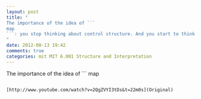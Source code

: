```yaml
---
layout: post
title: "
The importance of the idea of ```
map
```: you stop thinking about control structure. And you start to think about operation on the aggregate, the list.
"
date: 2012-08-13 19:42
comments: true
categories: mit MIT 6.001 Structure and Interpretation
---
```


The importance of the idea of ```
map
```: you stop thinking about control structure. And you start to think about operation on the aggregate, the list.

[http://www.youtube.com/watch?v=2QgZVYI3tDs&t=22m0s](Original)

